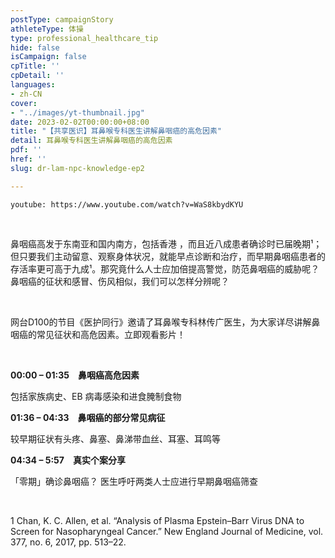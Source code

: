 ```yaml
---
postType: campaignStory
athleteType: 体操
type: professional_healthcare_tip
hide: false
isCampaign: false
cpTitle: ''
cpDetail: ''
languages:
- zh-CN
cover:
- "../images/yt-thumbnail.jpg"
date: 2023-02-02T00:00:00+08:00
title: "【共享医识】耳鼻喉专科医生讲解鼻咽癌的高危因素"
detail: 耳鼻喉专科医生讲解鼻咽癌的高危因素
pdf: ''
href: ''
slug: dr-lam-npc-knowledge-ep2

---
```

`youtube: https://www.youtube.com/watch?v=WaS8kbydKYU`

<br/>

鼻咽癌高发于东南亚和国内南方，包括香港 ，而且近八成患者确诊时已届晚期¹；但只要我们主动留意、观察身体状况，就能早点诊断和治疗，而早期鼻咽癌患者的存活率更可高于九成¹。那究竟什么人士应加倍提高警觉，防范鼻咽癌的威胁呢？鼻咽癌的征状和感冒、伤风相似，我们可以怎样分辨呢？

<br/>

网台D100的节目《医护同行》邀请了耳鼻喉专科林传广医生，为大家详尽讲解鼻咽癌的常见征状和高危因素。立即观看影片！

<br/>

**00:00 – 01:35　鼻咽癌高危因素**

包括家族病史、EB 病毒感染和进食腌制食物

**01:36 – 04:33　鼻咽癌的部分常见病征**

较早期征状有头疼、鼻塞、鼻涕带血丝、耳塞、耳鸣等

**04:34 – 5:57　真实个案分享**

「零期」确诊鼻咽癌？ 医生呼吁两类人士应进行早期鼻咽癌筛查

<br/>

1 Chan, K. C. Allen, et al. “Analysis of Plasma Epstein–Barr Virus DNA to Screen for Nasopharyngeal Cancer.” New England Journal of Medicine, vol. 377, no. 6, 2017, pp. 513–22.